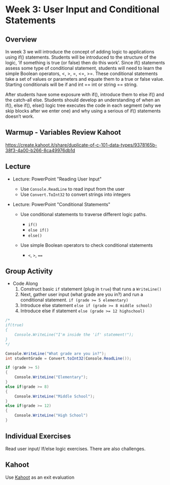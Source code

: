 # Week 3: User Input and Conditional Statements

## Overview
In week 3 we will introduce the concept of adding logic to applications using if() statements. Students will be introduced to the structure of the logic, ‘if something is true (or false) then do this work’. Since if() statements assess some type of conditional statement,  students will need to learn the simple Boolean operators, <, >, =, <=, >=. These conditional statements take a set of values or parameters and equate them to a true or false value. Starting conditionals will be if and int == int or string == string. 

After students have some exposure with if(), introduce them to else if() and the catch-all else. Students should develop an understanding of when an if(), else if(), else() logic tree executes the code in each segment (why we skip blocks after we enter one) and why using a serious of if() statements doesn’t work. 

## Warmup - Variables Review Kahoot
https://create.kahoot.it/share/duplicate-of-c-101-data-types/9378165b-38f3-4a00-b266-8ca49976db1d

## Lecture
* Lecture: PowerPoint "Reading User Input"
    * Use `Console.ReadLine` to read input from the user
    * Use `Convert.ToInt32` to convert strings into integers

* Lecture: PowerPoint "Conditional Statements"
    * Use conditional statements to traverse different logic paths.
        * `if()`
        * `else if()`	
        * `else()`

    * Use simple Boolean operators to check conditional statements
        * `<`, `>`, `==`

## Group Activity
* Code Along
    1. Construct basic `if` statement (plug in `true`) that runs a `WriteLine()`
    2. Next, gather user input (what grade are you in?) and run a conditional statement. `if (grade >= 5 elementary)` 
    3. Introduce else statement `else if (grade >= 8 middle school)`
    4. Introduce else if statement `else (grade >= 12 highschool)`

```cs
/*
if(true)
{
    Console.WriteLine("I'm inside the 'if' statement!");
}
*/

Console.WriteLine("What grade are you in?");
int studentGrade = Convert.toInt32(Console.ReadLine());

if (grade >= 5)
{
    Console.WriteLine("Elementary");
}
else if(grade >= 8)
{
    Console.WriteLine("Middle School");
}
else if(grade >= 12)
{
    Console.WriteLine("High School")
}
```

## Individual Exercises
Read user input/ If/else logic exercises. There are also challenges.

## Kahoot
Use [Kahoot](https://play.kahoot.it/#/k/7bcbcc28-adaf-46d9-847b-0291f528e62a) as an exit evaluation 